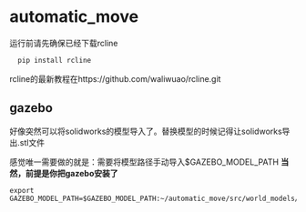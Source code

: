 # automatic_move

运行前请先确保已经下载rcline

```bash
  pip install rcline
```
rcline的最新教程在https://github.com/waliwuao/rcline.git

## gazebo 
好像突然可以将solidworks的模型导入了。替换模型的时候记得让solidworks导出.stl文件

感觉唯一需要做的就是：需要将模型路径手动导入$GAZEBO_MODEL_PATH **当然，前提是你把gazebo安装了**
``` .bashrc
export GAZEBO_MODEL_PATH=$GAZEBO_MODEL_PATH:~/automatic_move/src/world_models/models
```
